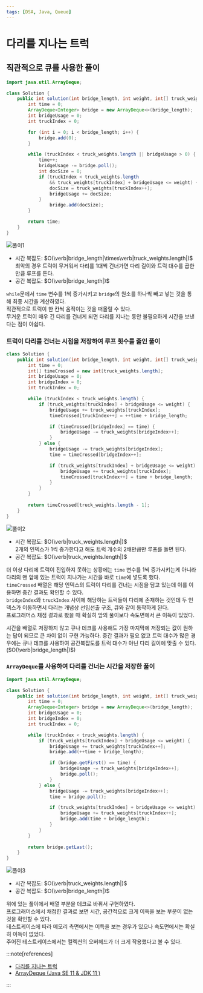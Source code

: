 ```yaml
---
tags: [DSA, Java, Queue]
---
```


# 다리를 지나는 트럭

## 직관적으로 큐를 사용한 풀이

```java
import java.util.ArrayDeque;

class Solution {
    public int solution(int bridge_length, int weight, int[] truck_weights) {
        int time = 0;
        ArrayDeque<Integer> bridge = new ArrayDeque<>(bridge_length);
        int bridgeUsage = 0;
        int truckIndex = 0;

        for (int i = 0; i < bridge_length; i++) {
            bridge.add(0);
        }

        while (truckIndex < truck_weights.length || bridgeUsage > 0) {
            time++;
            bridgeUsage -= bridge.poll();
            int docSize = 0;
            if (truckIndex < truck_weights.length
                && truck_weights[truckIndex] + bridgeUsage <= weight) {
                docSize = truck_weights[truckIndex++];
                bridgeUsage += docSize;
            }
                bridge.add(docSize);
        }

        return time;
    }
}
```

![풀이1](trucks1.png)

- 시간 복잡도: $O(\verb|bridge_length|\times\verb|truck_weights.length|)$  
최악의 경우 트럭이 무거워서 다리를 1대씩 건너가면 다리 길이와 트럭 대수를 곱한 만큼 루프를 돈다.
- 공간 복잡도: $O(\verb|bridge_length|)$

`while`문에서 `time` 변수를 1씩 증가시키고 `bridge`의 원소를 하나씩 빼고 넣는 것을 통해 최종 시간을 계산하였다.  
직관적으로 트럭이 한 칸씩 움직이는 것을 떠올릴 수 있다.  
무거운 트럭이 매우 긴 다리를 건너게 되면 다리를 지나는 동안 불필요하게 시간을 보낸다는 점이 아쉽다.

### 트럭이 다리를 건너는 시점을 저장하여 루프 횟수를 줄인 풀이

```java
class Solution {
    public int solution(int bridge_length, int weight, int[] truck_weights) {
        int time = 0;
        int[] timeCrossed = new int[truck_weights.length];
        int bridgeUsage = 0;
        int bridgeIndex = 0;
        int truckIndex = 0;

        while (truckIndex < truck_weights.length) {
            if (truck_weights[truckIndex] + bridgeUsage <= weight) {
                bridgeUsage += truck_weights[truckIndex];
                timeCrossed[truckIndex++] = ++time + bridge_length;

                if (timeCrossed[bridgeIndex] == time) {
                    bridgeUsage -= truck_weights[bridgeIndex++];
                }
            } else {
                bridgeUsage -= truck_weights[bridgeIndex];
                time = timeCrossed[bridgeIndex++];

                if (truck_weights[truckIndex] + bridgeUsage <= weight) {
                    bridgeUsage += truck_weights[truckIndex];
                    timeCrossed[truckIndex++] = time + bridge_length;
                }
            }
        }
        
        return timeCrossed[truck_weights.length - 1];
    }
}
```

![풀이2](trucks2.png)

- 시간 복잡도: $O(\verb|truck_weights.length|)$  
2개의 인덱스가 1씩 증가한다고 해도 트럭 개수의 2배만큼만 루프를 돌면 된다.
- 공간 복잡도: $O(\verb|truck_weights.length|)$

더 이상 다리에 트럭이 진입하지 못하는 상황에는  `time` 변수를 1씩 증가시키는게 아니라 다리의 맨 앞에 있는 트럭이 지나가는 시간을 바로 `time`에 넣도록 했다.  
`timeCrossed` 배열은 해당 인덱스의 트럭이 다리를 건너는 시점을 담고 있는데 이를 이용하면 중간 결과도 확인할 수 있다.  
`bridgeIndex`와 `truckIndex` 사이에 해당하는 트럭들이 다리에 존재하는 것인데 두 인덱스가 이동하면서 다리는 개념상 선입선출 구조, 큐와 같이 동작하게 된다.  
프로그래머스 채점 결과로 봤을 때 확실히 앞의 풀이보다 속도면에서 큰 이득이 있었다.

시간을 배열로 저장하지 않고 큐나 데크를 사용해도 가장 마지막에 저장되는 값이 원하는 답이 되므로 큰 차이 없이 구현 가능하다. 중간 결과가 필요 없고 트럭 대수가 많은 경우에는 큐나 데크를 사용하여 공간복잡도를 트럭 대수가 아닌 다리 길이에 맞출 수 있다. ($O(\verb|bridge_length|)$)

### `ArrayDeque`를 사용하여 다리를 건너는 시간을 저장한 풀이

```java
import java.util.ArrayDeque;

class Solution {
    public int solution(int bridge_length, int weight, int[] truck_weights) {
        int time = 0;
        ArrayDeque<Integer> bridge = new ArrayDeque<>(bridge_length);
        int bridgeUsage = 0;
        int bridgeIndex = 0;
        int truckIndex = 0;

        while (truckIndex < truck_weights.length) {
            if (truck_weights[truckIndex] + bridgeUsage <= weight) {
                bridgeUsage += truck_weights[truckIndex++];
                bridge.add(++time + bridge_length);

                if (bridge.getFirst() == time) {
                    bridgeUsage -= truck_weights[bridgeIndex++];
                    bridge.poll();
                }
            } else {
                bridgeUsage -= truck_weights[bridgeIndex++];
                time = bridge.poll();

                if (truck_weights[truckIndex] + bridgeUsage <= weight) {
                    bridgeUsage += truck_weights[truckIndex++];
                    bridge.add(time + bridge_length);
                }
            }
        }
        
        return bridge.getLast();
    }
}
```

![풀이3](trucks3.png)

- 시간 복잡도: $O(\verb|truck_weights.length|)$
- 공간 복잡도: $O(\verb|bridge_length|)$

위에 있는 풀이에서 배열 부분을 데크로 바꿔서 구현하였다.  
프로그래머스에서 채점한 결과로 보면 시간, 공간적으로 크게 이득을 보는 부분이 없는 것을 확인할 수 있다.  
테스트케이스에 따라 메모리 측면에서는 이득을 보는 경우가 있으나 속도면에서는 확실히 이득이 없었다.  
주어진 테스트케이스에서는 컬렉션의 오버헤드가 더 크게 작용했다고 볼 수 있다.

:::note[references]

- [다리를 지나는 트럭](https://school.programmers.co.kr/learn/courses/30/lessons/42583)
- [ArrayDeque (Java SE 11 & JDK 11 )](https://docs.oracle.com/en/java/javase/11/docs/api/java.base/java/util/ArrayDeque.html)

:::
